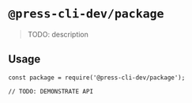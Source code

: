 # `@press-cli-dev/package`

> TODO: description

## Usage

```
const package = require('@press-cli-dev/package');

// TODO: DEMONSTRATE API
```
